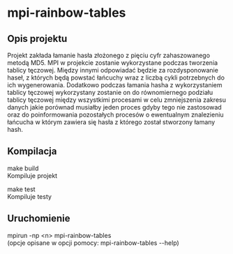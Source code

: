 # mpi-rainbow-tables
## Opis projektu
Projekt zakłada łamanie hasła złożonego z pięciu cyfr zahaszowanego metodą MD5. MPI w
projekcie zostanie wykorzystane podczas tworzenia tablicy tęczowej. Między innymi odpowiadać
będzie za rozdysponowanie haseł, z których będą powstać łańcuchy wraz z liczbą cykli potrzebnych do
ich wygenerowania. Dodatkowo podczas łamania hasha z wykorzystaniem tablicy tęczowej
wykorzystany zostanie on do równomiernego podziału tablicy tęczowej między wszystkimi procesami
w celu zmniejszenia zakresu danych jakie porównad musiałby jeden proces gdyby tego nie
zastosowad oraz do poinformowania pozostałych procesów o ewentualnym znalezieniu łańcucha w
którym zawiera się hasła z którego został stworzony łamany hash.
## Kompilacja
make build  
Kompiluje projekt

make test  
Kompiluje testy
## Uruchomienie
mpirun -np &lt;n&gt; mpi-rainbow-tables  
(opcje opisane w opcji pomocy: mpi-rainbow-tables --help)
